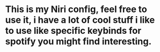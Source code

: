 # This is my Niri config, feel free to use it, i have a lot of cool stuff i like to use like specific keybinds for spotify you might find interesting.

